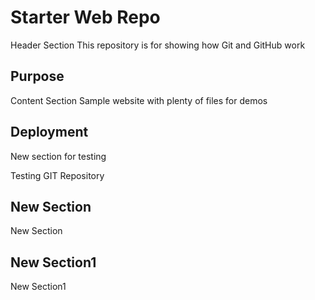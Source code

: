 # Starter Web Repo
Header Section
This repository is for showing how Git and GitHub work

## Purpose
Content Section
Sample website with plenty of files for demos

## Deployment
New section for testing

Testing GIT Repository

## New Section
 New Section
 
 
 
## New Section1
 New Section1